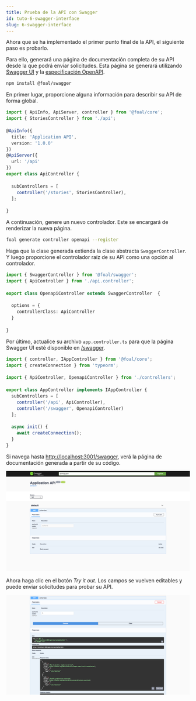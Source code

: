 ```yaml
---
title: Prueba de la API con Swagger
id: tuto-6-swagger-interface
slug: 6-swagger-interface
---
```


Ahora que se ha implementado el primer punto final de la API, el siguiente paso es probarlo.

Para ello, generará una página de documentación completa de su API desde la que podrá enviar solicitudes. Esta página se generará utilizando [Swagger UI](https://swagger.io/tools/swagger-ui/) y la [especificación OpenAPI](https://github.com/OAI/OpenAPI-Specification/).

```bash
npm install @foal/swagger
```

En primer lugar, proporcione alguna información para describir su API de forma global.

```typescript
import { ApiInfo, ApiServer, controller } from '@foal/core';
import { StoriesController } from './api';

@ApiInfo({
  title: 'Application API',
  version: '1.0.0'
})
@ApiServer({
  url: '/api'
})
export class ApiController {

  subControllers = [
    controller('/stories', StoriesController),
  ];

}

```

A continuación, genere un nuevo controlador. Este se encargará de renderizar la nueva página.

```bash
foal generate controller openapi --register
```

Haga que la clase generada extienda la clase abstracta `SwaggerController`. Y luego proporcione el controlador raíz de su API como una opción al controlador.

```typescript
import { SwaggerController } from '@foal/swagger';
import { ApiController } from './api.controller';

export class OpenapiController extends SwaggerController  {

  options = {
    controllerClass: ApiController
  }

}
```

Por último, actualice su archivo `app.controller.ts` para que la página Swagger UI esté disponible en [/swagger](http://localhost:3001/swagger).

```typescript
import { controller, IAppController } from '@foal/core';
import { createConnection } from 'typeorm';

import { ApiController, OpenapiController } from './controllers';

export class AppController implements IAppController {
  subControllers = [
    controller('/api', ApiController),
    controller('/swagger', OpenapiController)
  ];

  async init() {
    await createConnection();
  }
}

```

Si navega hasta [http://localhost:3001/swagger](http://localhost:3001/swagger), verá la página de documentación generada a partir de su código.

![Swagger page](./images/swagger1.png)

Ahora haga clic en el botón *Try it out*. Los campos se vuelven editables y puede enviar solicitudes para probar su API.

![Swagger page](./images/swagger2.png)